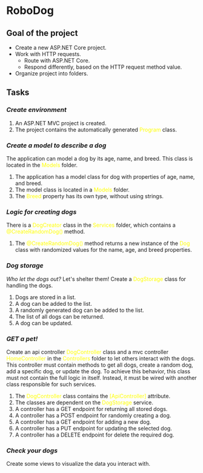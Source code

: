 # RoboDog

## Goal of the project

* Create a new ASP.NET Core project.
* Work with HTTP requests.
    * Route with ASP.NET Core.
    * Respond differently, based on the HTTP request method value.
* Organize project into folders.

## Tasks

### *Create environment*

1. An ASP.NET MVC project is created.
2. The project contains the automatically generated <span style="color: yellow">Program</span> class.

### *Create a model to describe a dog*

The application can model a dog by its age, name, and breed. This class is located in the <span style="color: yellow">Models</span> folder.

1. The application has a model class for dog with properties of age, name, and breed.
2. The model class is located in a <span style="color: yellow">Models</span> folder.
3. The <span style="color: yellow">Breed</span> property has its own type, without using strings.

### *Logic for creating dogs*

There is a <span style="color: yellow">DogCreator</span> class in the <span style="color: yellow">Services</span> folder, which contains a <span style="color: yellow">@CreateRandomDog()</span> method.

1. The <span style="color: yellow">@CreateRandomDog()</span> method returns a new instance of the <span style="color: yellow">Dog</span> class with randomized values for the name, age, and breed properties.

### *Dog storage*

*Who let the dogs out?* Let's shelter them! Create a <span style="color: yellow">DogStorage</span> class for handling the dogs.

1. Dogs are stored in a list.
2. A dog can be added to the list.
3. A randomly generated dog can be added to the list.
4. The list of all dogs can be returned.
5. A dog can be updated.

### *GET a pet!*

Create an api controller <span style="color: yellow">DogController</span> class and a mvc controller <span style="color: yellow">HomeController</span> in the <span style="color: yellow">Controllers</span> folder to let others interact with the dogs. This controller must contain methods to get all dogs, create a random dog, add a specific dog, or update the dog. To achieve this behavior, this class must not contain the full logic in itself. Instead, it must be wired with another class responsible for such services.

1. The <span style="color: yellow">DogController</span> class contains the <span style="color: yellow">[ApiController]</span> attribute.
2. The classes are dependent on the <span style="color: yellow">DogStorage </span> service.
3. A controller has a GET endpoint for returning all stored dogs.
4. A controller has a POST endpoint for randomly creating a dog.
5. A controller has a GET endpoint for adding a new dog.
6. A controller has a PUT endpoint for updating the selected dog.
7. A controller has a DELETE endpoint for delete the required dog.

### *Check your dogs*

Create some views to visualize the data you interact with.